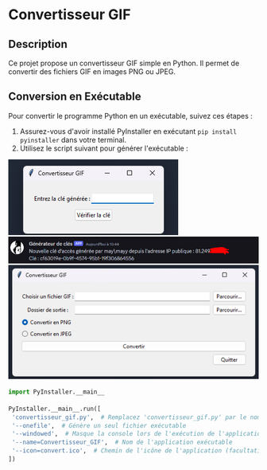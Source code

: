 # Convertisseur GIF

## Description
Ce projet propose un convertisseur GIF simple en Python. Il permet de convertir des fichiers GIF en images PNG ou JPEG.

## Conversion en Exécutable
Pour convertir le programme Python en un exécutable, suivez ces étapes :

1. Assurez-vous d'avoir installé PyInstaller en exécutant `pip install pyinstaller` dans votre terminal.
2. Utilisez le script suivant pour générer l'exécutable :

![Generate key](image.png)
![Generate key](image2.png)
![Generate key](image3.png)

```python
import PyInstaller.__main__

PyInstaller.__main__.run([
 'convertisseur_gif.py',  # Remplacez 'convertisseur_gif.py' par le nom de votre script principal
 '--onefile',  # Génère un seul fichier exécutable
 '--windowed',  # Masque la console lors de l'exécution de l'application
 '--name=Convertisseur_GIF',  # Nom de l'application exécutable
 '--icon=convert.ico',  # Chemin de l'icône de l'application (facultatif)
])
```
